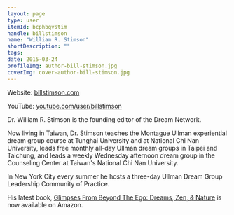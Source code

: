 ```yaml
---
layout: page
type: user
itemId: bcphbqvstim
handle: billstimson
name: "William R. Stimson"
shortDescription: ""
tags:
date: 2015-03-24
profileImg: author-bill-stimson.jpg
coverImg: cover-author-bill-stimson.jpg
---
```


Website: [billstimson.com](http://www.billstimson.com/)

YouTube: [youtube.com/user/billstimson](https://www.youtube.com/user/billstimson)

Dr. William R. Stimson is the founding editor of the Dream Network. 

Now living in Taiwan, Dr. Stimson teaches the Montague Ullman experiential dream group course at Tunghai University and at National Chi Nan University, leads free monthly all-day Ullman dream groups in Taipei and Taichung, and leads a weekly Wednesday afternoon dream group in the Counseling Center at Taiwan's National Chi Nan University.

In New York City every summer he hosts a three-day Ullman Dream Group Leadership Community of Practice.

His latest book, [Glimpses From Beyond The Ego: Dreams, Zen, & Nature](https://www.amazon.com/Glimpses-Beyond-Ego-Dreams-Nature/dp/B08F6RYH8W/ref=sr_1_1?dchild=1&qid=1602155108&refinements=p_27%3A+Ph.D.%5CcWilliam+R.+Stimson&s=books&sr=1-1&text=William+R.+Stimson%2C+Ph.D.) is now available on Amazon. 
